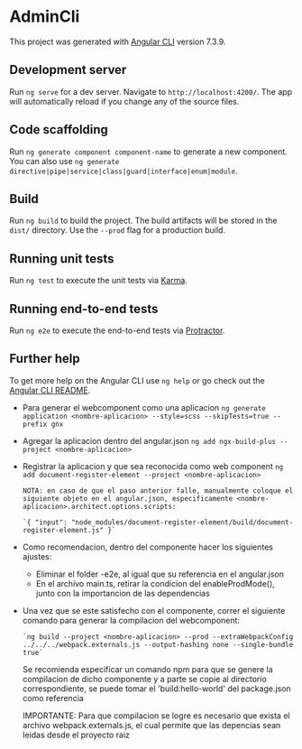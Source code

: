# AdminCli

This project was generated with [Angular CLI](https://github.com/angular/angular-cli) version 7.3.9.

## Development server

Run `ng serve` for a dev server. Navigate to `http://localhost:4200/`. The app will automatically reload if you change any of the source files.

## Code scaffolding

Run `ng generate component component-name` to generate a new component. You can also use `ng generate directive|pipe|service|class|guard|interface|enum|module`.

## Build

Run `ng build` to build the project. The build artifacts will be stored in the `dist/` directory. Use the `--prod` flag for a production build.

## Running unit tests

Run `ng test` to execute the unit tests via [Karma](https://karma-runner.github.io).

## Running end-to-end tests

Run `ng e2e` to execute the end-to-end tests via [Protractor](http://www.protractortest.org/).

## Further help

To get more help on the Angular CLI use `ng help` or go check out the [Angular CLI README](https://github.com/angular/angular-cli/blob/master/README.md).


- Para generar el webcomponent como una aplicacion
      `ng generate application <nombre-aplicacion> --style=scss --skipTests=true --prefix gnx`

- Agregar la aplicacion dentro del angular.json
      `ng add ngx-build-plus --project <nombre-aplicacion>`

- Registrar la aplicacion y que sea reconocida como web component
      `ng add document-register-element --project <nombre-aplicacion>`

      NOTA: en caso de que el paso anterior falle, manualmente coloque el siguiente objeto en el angular.json, especificamente <nombre-aplicacion>.architect.options.scripts:

      `{ "input": "node_modules/document-register-element/build/document-register-element.js" }`

- Como recomendacion, dentro del componente hacer los siguientes ajustes:
   -  Eliminar el folder <nombre-aplicacion>-e2e, al igual que su referencia en el angular.json
   -  En el archivo main.ts, retirar la condicion del enableProdMode(), junto con la importancion de las          dependencias

- Una vez que se este satisfecho con el componente, correr el siguiente comando para generar la compilacion del webcomponent:

      `ng build --project <nombre-aplicacion> --prod --extraWebpackConfig ../../../webpack.externals.js --output-hashing none --single-bundle true`

   Se recomienda especificar un comando npm para que se genere la compilacion de dicho componente y a parte se copie al directorio correspondiente, se puede tomar el 'build:hello-world' del package.json como referencia

   IMPORTANTE: Para que compilacion se logre es necesario que exista el archivo webpack.externals.js, el cual permite que las depencias sean leidas desde el proyecto raiz
